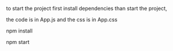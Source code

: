 to start the project first install dependencies 
than start the project,

the code is in App.js and the css is in App.css

npm install

npm start
